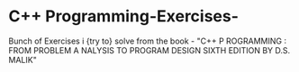 C++ Programming-Exercises-
==========================

Bunch of Exercises i {try to} solve from the book - "C++ P ROGRAMMING :  FROM PROBLEM A NALYSIS TO PROGRAM DESIGN SIXTH EDITION BY D.S. MALIK"
